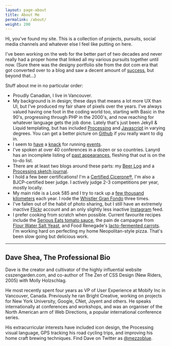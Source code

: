 ```yaml
---
layout: page-about
title: About Me
permalink: /about/
weight: 200
---
```

	
Hi, you've found my site. This is a collection of projects, pursuits, social media channels and whatever else I feel like putting on here.

I've been working on the web for the better part of two decades and never really had a proper home that linked all my various pursuits together until now. (Sure there was the designy portfolio site from the dot com era that got converted over to a blog and saw a decent amount of <a href="/projects/mezzoblue/">success</a>, but beyond that...)

Stuff about me in no particular order:

* Proudly Canadian, I live in Vancouver.
* My background is in design; these days that means a lot more UX than UI, but I've produced my fair share of pixels over the years. I've always valued having one foot in the coding world too, starting with Basic in the 90's, progressing through PHP in the 2000's, and now reaching for whatever language gets the job done. Lately that's just been Jekyll & Liquid templating, but has included <a href="/projects/elevation/">Processing</a> and <a href="/projects/paintbrush/">Javascript</a> in varying degrees. You can get a better picture on <a href="https://github.com/mezzoblue">Github</a> if you really want to dig in.
* I seem to <a href="/projects/wdn/">have</a> a <a href="/projects/style-class/">knack</a> for running <a href="/projects/farmhouse-fest/">events</a>.
* I've spoken at over 40 conferences in a dozen or so countries. Lanyrd has an incomplete listing of <a href="http://lanyrd.com/profile/mezzoblue/">past appearances</a>, fleshing that out is on the to-do list.
* There are at least two blogs around these parts: my <a href="http://beer.daveshea.com/">Beer Log</a> and a <a href="http://exnihilo.mezzoblue.com/">Processing sketch journal</a>.
* I hold a few beer certifications! I'm a <a href="https://www.cicerone.org/us-en/users/dave-shea-0">Certified Cicerone®</a>, I'm also a BJCP-certified beer judge. I actively judge 2-3 competitions per year, mostly locally.
* My main ride is a Look 585 and I try to rack up a <a href="https://www.strava.com/athletes/941895">few thousand kilometers</a> each year. I rode the <a href="http://granfondowhistler.com/">Whistler Gran Fondo</a> three times.
* I've fallen out of the habit of photo sharing, but I still have an extremely inactive <a href="https://flickr.com/photos/mezzoblue">Flickr</a> account and an only slightly less inactive <a href="http://instagram.com/mezzoblue">Instagram</a> feed.
* I prefer cooking from scratch when possible. Current favourite recipes include the <a href="http://www.seriouseats.com/recipes/2014/09/the-best-slow-cooked-italian-american-tomato-sauce-red-sauce-recipe.html">Serious Eats tomato sauce</a>, the pain de campagne from <a href="http://www.amazon.ca/Flour-Water-Salt-Yeast-Fundamentals/dp/160774273X">Flour Water Salt Yeast</a>, and Food Renegade's <a href="http://www.foodrenegade.com/lactofermented-carrot-sticks/">lacto-fermented carrots</a>. I'm working hard on perfecting my home Neopolitan-style pizza. That's been slow going but delicious work.

<!-- * something about <a href="http://brightcreative.com/portfolio/publications/">these publications</a> that I'll get around to writing eventually maybe
 -->

<hr />

<h2 id="professional">Dave Shea, The Professional Bio</h2>

Dave is the creator and cultivator of the highly influential website csszengarden.com, and co-author of The Zen of CSS Design (New Riders, 2005) with Molly Holzschlag.

He most recently spent four years as VP of User Experience at Mobify Inc in Vancouver, Canada. Previously he ran Bright Creative, working on projects for New York University, Google, CNet, Joyent and others. He speaks internationally at conferences and workshops, and was an organiser of the North American arm of Web Directions, a popular international conference series.

His extracurricular interests have included icon design, the Processing visual language, GPS tracking his road cycling trips, and improving his home craft brewing techniques. Find Dave on Twitter as <a href="https://twitter.com/mezzoblue">@mezzoblue</a>.